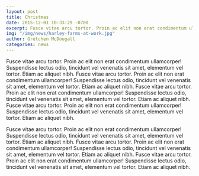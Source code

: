 ```yaml
---
layout: post
title: Christmas
date: 2015-12-01 10:33:29 -0700
excerpt: Fusce vitae arcu tortor. Proin ac elit non erat condimentum ullamcorper! Suspendisse lectus odio, tincidunt vel venenatis sit amet, elementum vel tortor. Etiam ac aliquet nibh.
img: "/img/news/harley-farms-at-work.jpg"
author: Gretchen McDougall
categories: news
---
```

Fusce vitae arcu tortor. Proin ac elit non erat condimentum ullamcorper! Suspendisse lectus odio, tincidunt vel venenatis sit amet, elementum vel tortor. Etiam ac aliquet nibh. Fusce vitae arcu tortor. Proin ac elit non erat condimentum ullamcorper! Suspendisse lectus odio, tincidunt vel venenatis sit amet, elementum vel tortor. Etiam ac aliquet nibh. Fusce vitae arcu tortor. Proin ac elit non erat condimentum ullamcorper! Suspendisse lectus odio, tincidunt vel venenatis sit amet, elementum vel tortor. Etiam ac aliquet nibh. Fusce vitae arcu tortor. Proin ac elit non erat condimentum ullamcorper! Suspendisse lectus odio, tincidunt vel venenatis sit amet, elementum vel tortor. Etiam ac aliquet nibh.

Fusce vitae arcu tortor. Proin ac elit non erat condimentum ullamcorper! Suspendisse lectus odio, tincidunt vel venenatis sit amet, elementum vel tortor. Etiam ac aliquet nibh. Fusce vitae arcu tortor. Proin ac elit non erat condimentum ullamcorper! Suspendisse lectus odio, tincidunt vel venenatis sit amet, elementum vel tortor. Etiam ac aliquet nibh. Fusce vitae arcu tortor. Proin ac elit non erat condimentum ullamcorper! Suspendisse lectus odio, tincidunt vel venenatis sit amet, elementum vel tortor. Etiam ac aliquet nibh.